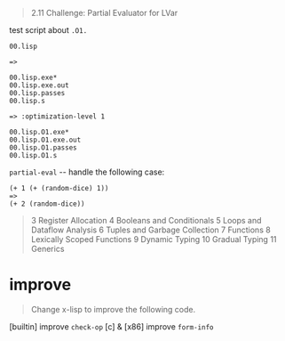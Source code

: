 > 2.11 Challenge: Partial Evaluator for LVar

test script about `.O1.`

```
00.lisp

=>

00.lisp.exe*
00.lisp.exe.out
00.lisp.passes
00.lisp.s

=> :optimization-level 1

00.lisp.O1.exe*
00.lisp.O1.exe.out
00.lisp.O1.passes
00.lisp.O1.s
```

`partial-eval` -- handle the following case:

```
(+ 1 (+ (random-dice) 1))
=>
(+ 2 (random-dice))
```

> 3 Register Allocation
> 4 Booleans and Conditionals
> 5 Loops and Dataflow Analysis
> 6 Tuples and Garbage Collection
> 7 Functions
> 8 Lexically Scoped Functions
> 9 Dynamic Typing
> 10 Gradual Typing
> 11 Generics

# improve

> Change x-lisp to improve the following code.

[builtin] improve `check-op`
[c] & [x86] improve `form-info`
